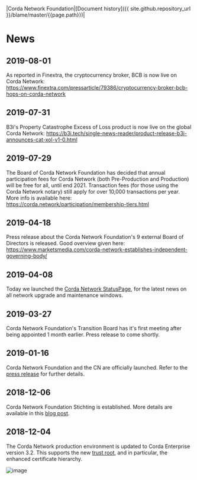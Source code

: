 |Corda Network Foundation|[Document history]({{ site.github.repository_url }}/blame/master/{{page.path}})|

News
====

2019-08-01 
----------
As reported in Finextra, the cryptocurrency broker, BCB is now live on Corda Network:
https://www.finextra.com/pressarticle/79386/cryptocurrency-broker-bcb-hops-on-corda-network


2019-07-31
----------
B3i's Property Catastrophe Excess of Loss product is now live on the global Corda Network:
https://b3i.tech/single-news-reader/product-release-b3i-announces-cat-xol-v1-0.html

2019-07-29
---------
The Board of Corda Network Foundation has decided that annual participation fees for Corda Network (both Pre-Production and Production) will be free for all, until end 2021. Transaction fees (for those using the Corda Network notary) still apply for over 10,000 transactions per year. More info is available here: https://corda.network/participation/membership-tiers.html

2019-04-18
----------
Press release about the Corda Network Foundation's 9 external Board of Directors is released. Good overview given here: https://www.marketsmedia.com/corda-network-establishes-independent-governing-body/

2019-04-08
---------
Today we launched the [Corda Network StatusPage](https://cordanetwork.statuspage.io), for the latest news on all network upgrade and maintenance windows.

2019-03-27
---------
Corda Network Foundation's Transition Board has it's first meeting after being appointed 1 month earlier. Press release to come shortly.

2019-01-16
----------
Corda Network Foundation and the CN are officially launched. Refer to the [press release](https://www.r3.com/news/corda-network-launches-with-new-governing-foundation/) for further details.

2018-12-06
----------
Corda Network Foundation Stichting is established. More details are available in this 
[blog post](https://medium.com/corda/the-birth-of-the-corda-network-foundation-55f346304780).

2018-12-04
----------
The Corda Network production environment is updated to Corda Enterprise version 3.2. This supports the new 
[trust root](../trust-root/index.md), and in particular, the enhanced certificate hierarchy.

![image](https://docs.corda.net/head/_images/cert_structure_v3.png)

